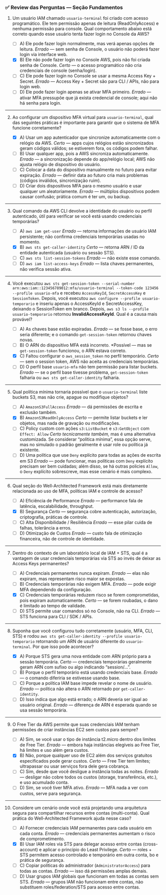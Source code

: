 ### ✅ Review das Perguntas — Seção Fundamentos

1. Um usuário IAM chamado `usuario-terminal` foi criado com acesso programático. Ele tem permissão apenas de leitura (ReadOnlyAccess) e nenhuma permissão para console. Qual comportamento abaixo está correto quando esse usuário tenta fazer login no Console da AWS?

   * [ ] A) Ele pode fazer login normalmente, mas verá apenas opções de leitura.
     *Errado* — sem senha de Console, o usuário não poderá fazer login via interface web.
   * [x] B) Ele não pode fazer login no Console AWS, pois não foi criada senha de Console.
     *Certo* — o acesso programático não cria credenciais de console (senha/login).
   * [ ] C) Ele pode fazer login no Console se usar a mesma Access Key + Secret.
     *Errado* — Access Key + Secret são para CLI / APIs, não para login web.
   * [ ] D) Ele pode fazer login apenas se ativar MFA primeiro.
     *Errado* — ativar MFA pressupõe que já exista credencial de console; aqui não há senha para login.

---

2. Ao configurar um dispositivo MFA virtual para `usuario-terminal`, qual das seguintes práticas é importante para garantir que o sistema de MFA funcione corretamente?

   * [x] A) Usar um app autenticador que sincronize automaticamente com o relógio da AWS.
     *Certo* — apps cujos relógios estão sincronizados geram códigos válidos; se estiverem fora, os códigos podem falhar.
   * [ ] B) Usar qualquer app, pois a AWS sincroniza automaticamente.
     *Errado* — a sincronização depende do app/relógio local; AWS não ajusta relógio de dispositivo do usuário.
   * [ ] C) Colocar a data do dispositivo manualmente no futuro para evitar expiração.
     *Errado* — definir data ao futuro cria mais problemas (códigos inválidos, sincronização ruim).
   * [ ] D) Criar dois dispositivos MFA para o mesmo usuário e usar qualquer um aleatoriamente.
     *Errado* — múltiplos dispositivos podem causar confusão; prática comum é ter um, ou backup.

---

3. Qual comando da AWS CLI devolve a identidade do usuário ou perfil autenticado, útil para verificar se você está usando credenciais temporárias?

   * [ ] A) `aws iam get-user`
     *Errado* — retorna informações de usuário IAM persistente; não confirma credenciais temporárias usadas no momento.
   * [x] B) `aws sts get-caller-identity`
     *Certo* — retorna ARN / ID da entidade autenticada (usuário ou sessão STS).
   * [ ] C) `aws sts list-session-tokens`
     *Errado* — não existe esse comando.
   * [ ] D) `aws iam list-access-keys`
     *Errado* — lista chaves permanentes, não verifica sessão ativa.

---

4. Você executou `aws sts get-session-token --serial-number arn:aws:iam::123456789012:mfa/usuario-terminal --token-code 123456 --profile usuario-mfa` e recebeu `AccessKeyId`, `SecretAccessKey` e `SessionToken`. Depois, você executou `aws configure --profile usuario-temporario` e inseriu apenas o AccessKeyId e SecretAccessKey, deixando o SessionToken em branco. Depois, `aws s3 ls --profile usuario-temporario` retornou **InvalidAccessKeyId**. Qual é a causa mais provável?

   * [ ] A) As chaves base estão expiradas.
     *Errado* — se fosse base, o erro seria diferente; e o comando `get-session-token` retornou chaves novas.
   * [ ] B) O ARN do dispositivo MFA está incorreto.
     \*Possível — mas se `get-session-token` funcionou, o ARN estava correto.
   * [x] C) Faltou configurar o `aws_session_token` no perfil temporário.
     *Certo* — sem o session token, AWS não aceita as credenciais temporárias.
   * [ ] D) O perfil base `usuario-mfa` não tem permissão para listar buckets.
     *Errado* — se o perfil base tivesse problema, `get-session-token` falharia ou `aws sts get-caller-identity` falharia.

---

5. Qual política mínima tornaria possível que o `usuario-terminal` liste buckets S3, mas não crie, apague ou modifique objetos?

   * [ ] A) `AmazonS3FullAccess`
     *Errado* — dá permissões de escrita e exclusão também.
   * [x] B) `AmazonS3ReadOnlyAccess`
     *Certo* — permite listar buckets e ler objetos, mas nada de gravação ou modificações.
   * [ ] C) Policy custom com ações `s3:ListBucket` e `s3:GetObject` com `Effect: Allow`
     *Certo tecnicamente também,* mas é uma alternativa customizada. Se considerar “política mínima”, essa opção serve, mas no simulado o padrão geralmente é usar role ou política já existente.
   * [ ] D) Uma política que use `Deny` explícito para todas as ações de escrita em S3
     *Errado* — pode funcionar, mas políticas com `Deny` explícito precisam ser bem cuidadas; além disso, se há outras policies `Allow`, o `Deny` explícito sobrescreve, mas esse cenário é mais complexo.

---

6. Qual seção do Well-Architected Framework está mais diretamente relacionada ao uso de MFA, políticas IAM e controle de acesso?

   * [ ] A) Eficiência de Performance
     *Errado* — performance fala de latência, escalabilidade, throughput.
   * [x] B) Segurança
     *Certo* — segurança cobre autenticação, autorização, criptografia, práticas de controle.
   * [ ] C) Alta Disponibilidade / Resiliência
     *Errado* — esse pilar cuida de falhas, tolerância a erros.
   * [ ] D) Otimização de Custos
     *Errado* — custo fala de otimização financeira, não de controle de identidade.

---

7. Dentro do contexto de um laboratório local de IAM + STS, qual é a vantagem de usar credenciais temporárias via STS ao invés de deixar as Access Keys permanentes?

   * [ ] A) Credenciais permanentes nunca expiram.
     *Errado* — elas não expiram, mas representam risco maior se expostas.
   * [ ] B) Credenciais temporárias não exigem MFA.
     *Errado* — pode exigir MFA dependendo da configuração.
   * [x] C) Credenciais temporárias reduzem risco se forem comprometidas, pois expiram automaticamente.
     *Certo* — se forem roubadas, o dano é limitado ao tempo de validade.
   * [ ] D) STS permite usar comandos só no Console, não na CLI.
     *Errado* — STS funciona para CLI / SDK / APIs.

---

8. Suponha que você configurou tudo corretamente (usuário, MFA, CLI, STS) e rodou `aws sts get-caller-identity --profile usuario-temporario` retornando um ARN de usuário diferente do `usuario-terminal`. Por que isso pode acontecer?

   * [x] A) Porque STS gera uma nova entidade com ARN próprio para a sessão temporária.
     *Certo* — credenciais temporárias geralmente geram ARN com sufixo ou algo indicando “session/...”.
   * [ ] B) Porque o perfil temporário está usando credenciais base.
     *Errado* — o comando diferiria se estivesse usando base.
   * [ ] C) Porque a política IAM base impede revelar o nome de usuário.
     *Errado* — política não altera o ARN retornado por `get-caller-identity`.
   * [ ] D) Isso indica que algo está errado; o ARN deveria ser igual ao usuário original.
     *Errado* — diferença de ARN é esperada quando se usa sessão temporária.

---

9. O Free Tier da AWS permite que suas credenciais IAM tenham permissões de criar instâncias EC2 sem custos para sempre?

   * [ ] A) Sim, se você usar o tipo de instância t2.micro dentro dos limites de Free Tier.
     *Errado* — embora haja instâncias elegíveis ao Free Tier, há limites e uso além gera custos.
   * [x] B) Não, porque qualquer uso de EC2 além dos serviços gratuitos especificados pode gerar custos.
     *Certo* — Free Tier tem limites; ultrapassar ou usar serviços fora dele gera cobrança.
   * [ ] C) Sim, desde que você desligue a instância todas as noites.
     *Errado* — desligar não cobre todos os custos (storage, transferência, etc.), e uso acumulado conta.
   * [ ] D) Sim, se você tiver MFA ativo.
     *Errado* — MFA nada a ver com custos, serve para segurança.

---

10. Considere um cenário onde você está projetando uma arquitetura segura para compartilhar recursos entre contas (multi-conta). Qual prática do Well-Architected Framework ajuda nesse caso?

    * [ ] A) Fornecer credenciais IAM permanentes para cada usuário em cada conta.
      *Errado* — credenciais permanentes aumentam o risco de comprometimento.
    * [x] B) Usar IAM roles via STS para delegar acesso entre contas (cross-account) e aplicar o princípio do Least Privilege.
      *Certo* — roles + STS permitem acesso controlado e temporário em outra conta, bo e prática de segurança.
    * [ ] C) Copiar políticas do administrador (`AdministratorAccess`) para todas as contas.
      *Errado* — isso dá permissões amplas demais.
    * [ ] D) Usar grupos IAM globais que funcionam em todas as contas sem STS.
      *Errado* — grupos IAM não funcionam entre contas, não substituem roles/federation/STS para acesso entre contas.
